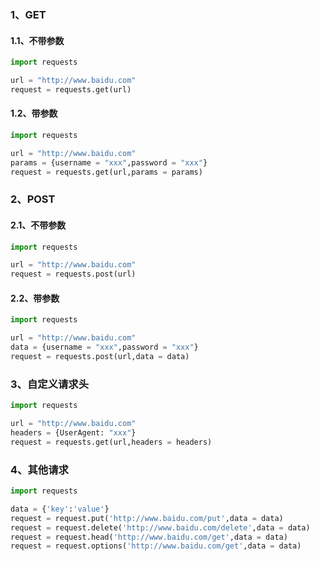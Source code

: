 ### 1、GET

#### 	1.1、不带参数

```python
import requests

url = "http://www.baidu.com"
request = requests.get(url)
```

#### 	1.2、带参数

```python
import requests

url = "http://www.baidu.com"
params = {username = "xxx",password = "xxx"}
request = requests.get(url,params = params)
```



### 2、POST

#### 	2.1、不带参数

```python
import requests

url = "http://www.baidu.com"
request = requests.post(url)
```

#### 	2.2、带参数

```python
import requests

url = "http://www.baidu.com"
data = {username = "xxx",password = "xxx"}
request = requests.post(url,data = data)
```



### 3、自定义请求头

```python
import requests

url = "http://www.baidu.com"
headers = {UserAgent: "xxx"}
request = requests.get(url,headers = headers)
```



### 4、其他请求

```python
import requests

data = {'key':'value'}
request = request.put('http://www.baidu.com/put',data = data)
request = request.delete('http://www.baidu.com/delete',data = data)
request = request.head('http://www.baidu.com/get',data = data)
request = request.options('http://www.baidu.com/get',data = data)
```


